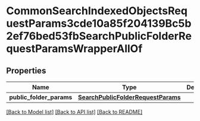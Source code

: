 # CommonSearchIndexedObjectsRequestParams3cde10a85f204139Bc5b2ef76bed53fbSearchPublicFolderRequestParamsWrapperAllOf


## Properties
Name | Type | Description | Notes
------------ | ------------- | ------------- | -------------
**public_folder_params** | [**SearchPublicFolderRequestParams**](SearchPublicFolderRequestParams.md) |  | [optional] 

[[Back to Model list]](../README.md#documentation-for-models) [[Back to API list]](../README.md#documentation-for-api-endpoints) [[Back to README]](../README.md)


